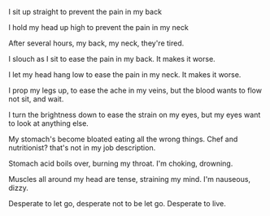 I sit up straight
to prevent the pain in my back

I hold my head up high
to prevent the pain in my neck 

After several hours,
my back, my neck, 
they're tired. 

I slouch as I sit
to ease the pain in my back.
It makes it worse.

I let my head hang low
to ease the pain in my neck. 
It makes it worse. 

I prop my legs up,
to ease the ache in my veins, 
but the blood wants to flow
not sit, and wait. 

I turn the brightness down
to ease the strain on my eyes,
but my eyes want to look
at anything else. 

My stomach's become bloated
eating all the wrong things.
Chef and nutritionist? 
that's not in my job description.

Stomach acid boils over,
burning my throat.
I'm choking, drowning. 

Muscles all around my head are tense, 
straining my mind.
I'm nauseous, dizzy. 
 
Desperate to let go, 
desperate not to be let go. 
Desperate to live.